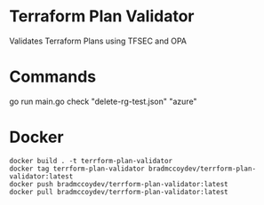 # Terraform Plan Validator
Validates Terraform Plans using TFSEC and OPA

# Commands
go run main.go check "delete-rg-test.json" "azure"

# Docker
``` 
docker build . -t terrform-plan-validator
docker tag terrform-plan-validator bradmccoydev/terrform-plan-validator:latest
docker push bradmccoydev/terrform-plan-validator:latest
docker pull bradmccoydev/terrform-plan-validator:latest
```
